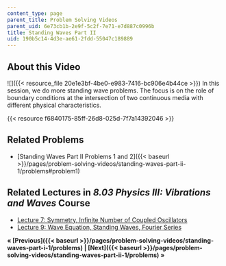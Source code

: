 ```yaml
---
content_type: page
parent_title: Problem Solving Videos
parent_uid: 6e73cb1b-2e9f-5c2f-7e71-e7d887c0996b
title: Standing Waves Part II
uid: 190b5c14-4d3e-ae61-2fdd-55047c189889
---
```


About this Video
----------------

![]({{< resource_file 20e1e3bf-4be0-e983-7416-bc906e4b44ce >}}) In this session, we do more standing wave problems. The focus is on the role of boundary conditions at the intersection of two continuous media with different physical characteristics.

{{< resource f6840175-85ff-26d8-025d-7f7a14392046 >}}

Related Problems
----------------

*   [Standing Waves Part II Problems 1 and 2]({{< baseurl >}}/pages/problem-solving-videos/standing-waves-part-ii-1/problems#problem1)

Related Lectures in _8.03 Physics III: Vibrations and Waves_ Course
-------------------------------------------------------------------

*   [Lecture 7: Symmetry, Infinite Number of Coupled Oscillators](/courses/8-03sc-physics-iii-vibrations-and-waves-fall-2016/pages/part-i-mechanical-vibrations-and-waves/lecture-7)
*   [Lecture 9: Wave Equation, Standing Waves, Fourier Series](/courses/8-03sc-physics-iii-vibrations-and-waves-fall-2016/pages/part-i-mechanical-vibrations-and-waves/lecture-9)

**« [Previous]({{< baseurl >}}/pages/problem-solving-videos/standing-waves-part-i-1/problems) | [Next]({{< baseurl >}}/pages/problem-solving-videos/standing-waves-part-ii-1/problems) »**